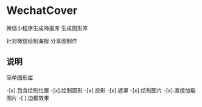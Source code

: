 # WechatCover
微信小程序生成海报库 生成图形库

针对微信绘制海报 分享图制作

## 说明
简单图形库

-[x].包含绘制位置
-[x].绘制圆形
-[x].投影
-[x].遮罩
-[x].绘制图片
-[x].直接加载图片
-[ ].边框效果
